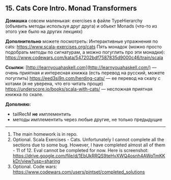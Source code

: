 ## 15. Cats Core Intro. Monad Transformers

**Домашка** совсем маленькая: exercises в файле TypeHierarchy (объявить методы используя друг друга) и объект Monads (что-то из этого уже было на других лекциях)

**Дополнительно** можете посмотреть:
Интерактивные упражнения по cats: https://www.scala-exercises.org/cats
Пять монадок (можно просто подобрать методы по сигнатурам, а можно погуглить про эти монадки): https://www.codewars.com/kata/547202bdf7587835d9000c46/train/scala

**Ссылки:**
[http://learnyouahaskell.com](http://learnyouahaskell.com/) — очень приятная и интересная книжка (есть перевод на русский, можете погуглить)
https://eed3si9n.com/herding-cats/ — ее перевод на скалу с котами (я не уверена, что его читать проще)
https://underscore.io/books/scala-with-cats/ — несложная приятная книжка по скале.

**Дополняю:**

- tailRecM **не** имплементить
- методы имплементить через любые другие, не только предыдущие

-----------

1. The main homework is in repo.
2. Optional. Scala Exercises - Cats. Unfortunately I cannot complete  all the sections due to some bug. However, I have completed almost all  of them - 11 of 12. Eval cannot be completed for now. Here is  screenshot: https://drive.google.com/file/d/1EbUkRRQS9teHvXWQ4osnh4AWqTmKKkDr/view?usp=sharing
3. Optional. Code wars: https://www.codewars.com/users/pintset/completed_solutions 